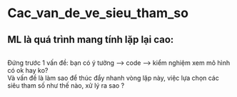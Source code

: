 # Cac_van_de_ve_sieu_tham_so

## ML là quá trình mang tính lặp lại cao:
<img scr = 'https://i.imgur.com/piDPivF.jpg'>

Đứng trước 1 vấn đề: bạn có ý tưởng --> code -->  kiểm nghiệm xem mô hình có ok hay ko?  
Và vấn đề là làm sao để thúc đẩy nhanh vòng lặp này, việc lựa chọn các siêu tham số như thế nào, xử lý ra sao ?
